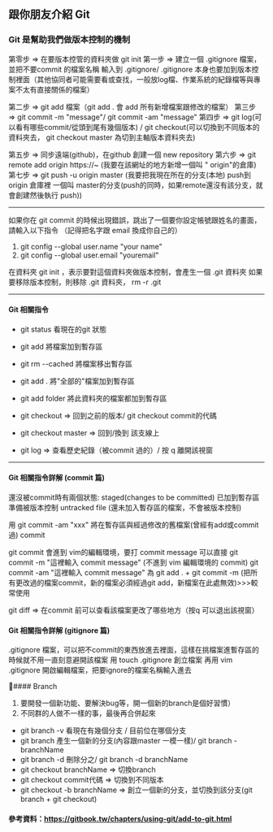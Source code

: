 ## 跟你朋友介紹 Git

### Git 是幫助我們做版本控制的機制

第零步 => 在要版本控管的資料夾做 git init
第一步 => 建立一個 .gitignore 檔案，並把不要commit 的檔案名稱 輸入到 .gitignore/ .gitignore 本身也要加到版本控制裡面（其他協同者可能需要看或查找，一般放log檔、作業系統的紀錄檔等與專案不太有直接關係的檔案）

第二步 => git add 檔案（git add . 會 add 所有新增檔案跟修改的檔案）
第三步 => git commit -m "message"/ git commit -am "message"
第四步 => git log(可以看有哪些commit/從頭到尾有幾個版本) / git checkout(可以切換到不同版本的資料夾去， git checkout master 為切到主軸版本資料夾去)


第五步 => 同步遠端(github)，在github 創建一個 new repository
第六步 => git remote add origin https://~  (我要在該網址的地方新增一個叫 " origin"的倉庫)
第七步 => git push -u origin master  (我要把我現在所在的分支(本地) push到 origin 倉庫裡 一個叫 master的分支(push的同時，如果remote還沒有該分支，就會創建然後執行 push))

----
如果你在 git commit 的時候出現錯誤，跳出了一個要你設定帳號跟姓名的畫面，請輸入以下指令
（記得把名字跟 email 換成你自己的）
1. git config --global user.name "your name"
2. git config --global user.email "youremail"


在資料夾 git init ，表示要對這個資料夾做版本控制，會產生一個 .git 資料夾
如果要移除版本控制，則移除 .git 資料夾， rm -r .git 

----
#### Git 相關指令
- git status 看現在的git 狀態
- git add 將檔案加到暫存區
- git rm --cached 將檔案移出暫存區
- git add . 將"全部的"檔案加到暫存區
- git add folder  將此資料夾的檔案都加到暫存區

- git checkout => 回到之前的版本/ git checkout commit的代碼
- git checkout master => 回到/換到 該支線上

- git log => 查看歷史紀錄（被commit 過的）/ 按 q 離開該視窗


----
#### Git 相關指令詳解 (commit 篇)
還沒被commit時有兩個狀態:
staged(changes to be committed) 已加到暫存區準備被版本控制
untracked file (還未加入暫存區的檔案，不會被版本控制)

用 git commit -am "xxx"  將在暫存區與經過修改的舊檔案(曾經有add或commit過) commit

git commit 會進到 vim的編輯環境，要打 commit message 
可以直接 git commit -m "這裡輸入 commit message" (不進到 vim 編輯環境的 commit)
git commit -am "這裡輸入 commit message" 為 git add . + git commit -m (把所有更改過的檔案commit，新的檔案必須經過git add，新檔案在此處無效)>>>較常使用

git diff => 在commit 前可以查看該檔案更改了哪些地方（按q 可以退出該視窗）

#### Git 相關指令詳解 (gitignore 篇)
.gitignore 檔案，可以把不commit的東西放進去裡面，這樣在挑檔案進暫存區的時候就不用一直刻意避開該檔案
用 touch .gitignore 創立檔案
再用 vim .gitignore 開啟編輯檔案，把要ignore的檔案名稱輸入進去

#### Branch
1. 要開發一個新功能、要解決bug等，開一個新的branch是個好習慣）
2. 不同群的人做不一樣的事，最後再合併起來

- git branch -v 看現在有幾個分支 / 目前位在哪個分支
- git branch 產生一個新的分支(內容跟master 一模一樣)/ git branch - branchName
- git branch -d  刪除分之/ git branch -d branchName
- git checkout branchName => 切換branch
- git checkout commit代碼 => 切換到不同版本
- git checkout -b branchName  => 創立一個新的分支，並切換到該分支(git branch + git checkout)

#### 參考資料：https://gitbook.tw/chapters/using-git/add-to-git.html